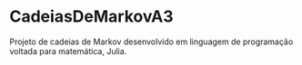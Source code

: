 # CadeiasDeMarkovA3
Projeto de cadeias de Markov desenvolvido em linguagem de programação voltada para matemática, Julia.
